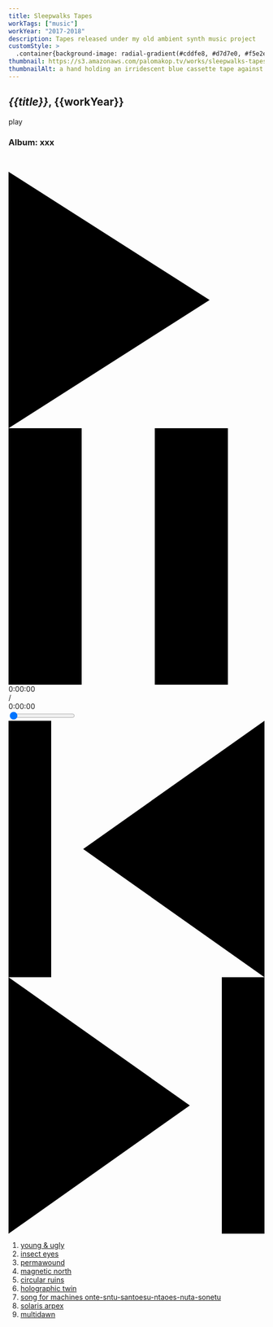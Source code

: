 ```yaml
---
title: Sleepwalks Tapes
workTags: ["music"]
workYear: "2017-2018"
description: Tapes released under my old ambient synth music project
customStyle: >
  .container{background-image: radial-gradient(#cddfe8, #d7d7e0, #f5e2ed);}
thumbnail: https://s3.amazonaws.com/palomakop.tv/works/sleepwalks-tapes/young_and_ugly.jpg
thumbnailAlt: a hand holding an irridescent blue cassette tape against the sky
---
```


<h2><i>{{title}}</i>, {{workYear}}</h2>


<div class="player-wrap" data-url="https://s3.amazonaws.com/palomakop.tv/works/sleepwalks-tapes/young-and-ugly/01_young_and_ugly.mp3" data-title="young & ugly">
  <div class="button">play</div>
  <div class="info">
    <h3>Album: xxx</h3>
    <p class="action">&nbsp;</p>
    <p class="title ellipsis"></p>
  </div>
  <div class="player">
    <audio preload></audio>
    <div class="playpause">
      <div class="play"><svg viewBox="0 0 14 14"><path d="M0,0 L0,14 L11,7 L0,0 Z"/></svg></div>
      <div class="pause"><svg viewBox="0 0 14 14"><path d="M0,14 L4,14 L4,0 L0,0 L0,14 L0,14 Z M8,0 L8,14 L12,14 L12,0 L8,0 L8,0 Z"/></svg></div>
    </div>
    <div class="timer">
      <div class="current">0:00:00</div>
      <div>/</div>
      <div class="duration">0:00:00</div>
    </div>
    <div><input type="range" min="0" max="100" step=".1" value="0" class="seek"></div>
    <div class="prev"><svg viewBox="0 0 12 12"><path d="M3.5,6 L12,12 L12,0 L3.5,6 Z M0,0 L0,12 L2,12 L2,0 L0,0 L0,0 Z"/></svg></div>
    <div class="next"><svg viewBox="0 0 12 12"><path d="M0,12 L8.5,6 L0,0 L0,12 L0,12 Z M10,0 L10,12 L12,12 L12,0 L10,0 L10,0 Z"/></svg></div>
  </div>
</div>
  <div class="playlist-wrap">
    <ol>
      <li><a href="https://s3.amazonaws.com/palomakop.tv/works/sleepwalks-tapes/young-and-ugly/01_young_and_ugly.mp3">young & ugly</a></li>
      <li><a href="https://s3.amazonaws.com/palomakop.tv/works/sleepwalks-tapes/young-and-ugly/02_insect_eyes.mp3">insect eyes</a></li>
      <li><a href="https://s3.amazonaws.com/palomakop.tv/works/sleepwalks-tapes/young-and-ugly/03_permawound.mp3">permawound</a></li>
      <li><a href="https://s3.amazonaws.com/palomakop.tv/works/sleepwalks-tapes/young-and-ugly/04_magnetic_north.mp3">magnetic north</a></li>
      <li><a href="https://s3.amazonaws.com/palomakop.tv/works/sleepwalks-tapes/young-and-ugly/05_circular_ruins.mp3">circular ruins</a></li>
      <li><a href="https://s3.amazonaws.com/palomakop.tv/works/sleepwalks-tapes/young-and-ugly/06_holographic_twin.mp3">holographic twin</a></li>
      <li><a href="https://s3.amazonaws.com/palomakop.tv/works/sleepwalks-tapes/young-and-ugly/07_song_for_machines.mp3">song for machines onte-sntu-santoesu-ntaoes-nuta-sonetu</a></li>
      <li><a href="https://s3.amazonaws.com/palomakop.tv/works/sleepwalks-tapes/young-and-ugly/08_solaris_arpex.mp3">solaris arpex</a></li>
      <li><a href="https://s3.amazonaws.com/palomakop.tv/works/sleepwalks-tapes/young-and-ugly/09_multidawn.mp3">multidawn</a></li>
    </ol>
  </div>

<script src="/js/musicplayer.js"></script>